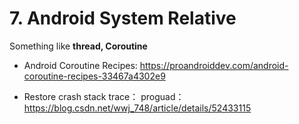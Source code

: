 # 7. Android System Relative

Something like **thread, Coroutine**

- Android Coroutine Recipes:
https://proandroiddev.com/android-coroutine-recipes-33467a4302e9

- Restore crash stack trace： proguad：https://blog.csdn.net/wwj_748/article/details/52433115